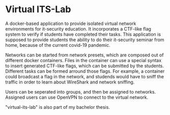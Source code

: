 # Virtual ITS-Lab
A docker-based application to provide isolated virtual network environments for it-security education. 
It incorporates a CTF-like flag system to verify if students have completed their tasks.
This application is supposed to provide students the ability to do their it-security seminar from home, because of the current covid-19 pandemic.

Networks can be started from network presets, which are composed out of different docker containers. 
Files in the container can use a special syntax to insert generated CTF-like flags, which can be submitted
by the students. Different tasks can be formed arround those flags. For example, a container could broadcast a flag
in the network, and studends would have to sniff the traffic in order to learn about WireShark and network sniffing.

Users can be seperated into groups, and then be assigned to networks. Assigned users can use OpenVPN to connect 
to the virtual network.

"virtual-its-lab" is also part of my bachelor thesis.
